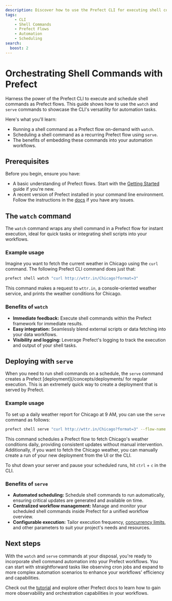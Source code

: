 ```yaml
---
description: Discover how to use the Prefect CLI for executing shell commands as flows.
tags:
    - CLI
    - Shell Commands
    - Prefect Flows
    - Automation
    - Scheduling
search:
  boost: 2
---
```


# Orchestrating Shell Commands with Prefect
Harness the power of the Prefect CLI to execute and schedule shell commands as Prefect flows. This guide shows how to use the `watch` and `serve` commands to showcase the CLI's versatility for automation tasks.

Here's what you'll learn:

- Running a shell command as a Prefect flow on-demand with `watch`.
- Scheduling a shell command as a recurring Prefect flow using `serve`.
- The benefits of embedding these commands into your automation workflows.

## Prerequisites
Before you begin, ensure you have:

- A basic understanding of Prefect flows. Start with the [Getting Started](/getting-started/quickstart/) guide if you're new.
- A recent version of Prefect installed in your command line environment. Follow the instructions in the [docs](/getting-started/installation/) if you have any issues.

## The `watch` command
The `watch` command wraps any shell command in a Prefect flow for instant execution, ideal for quick tasks or integrating shell scripts into your workflows.

### Example usage
Imagine you want to fetch the current weather in Chicago using the `curl` command. The following Prefect CLI command does just that:

```bash
prefect shell watch "curl http://wttr.in/Chicago?format=3"
```

This command makes a request to `wttr.in`, a console-oriented weather service, and prints the weather conditions for Chicago.

### Benefits of `watch`
- **Immediate feedback:** Execute shell commands  within the Prefect framework for immediate results.
- **Easy integration:** Seamlessly blend external scripts or data fetching into your data workflows.
- **Visibility and logging:** Leverage Prefect's logging to track the execution and output of your shell tasks.

## Deploying with `serve`
When you need to run shell commands on a schedule, the `serve` command creates a Prefect [deployment](/concepts/deployments/ for regular execution. This is an extremely quick way to create a deployment that is served by Prefect.

### Example usage
To set up a daily weather report for Chicago at 9 AM, you can use the `serve` command as follows:

```bash
prefect shell serve "curl http://wttr.in/Chicago?format=3" --flow-name "Daily Chicago Weather Report" --cron-schedule "0 9 * * *" --deployment-name "Chicago Weather"
```

This command schedules a Prefect flow to fetch Chicago's weather conditions daily, providing consistent updates without manual intervention. Additionally, if you want to fetch the Chicago weather, you can manually create a run of your new deployment from the UI or the CLI.

To shut down your server and pause your scheduled runs, hit `ctrl` + `c` in the CLI.

### Benefits of `serve`
- **Automated scheduling:** Schedule shell commands to run automatically, ensuring critical updates are generated and available on time.
- **Centralized workflow management:** Manage and monitor your scheduled shell commands inside Prefect for a unified workflow overview.
- **Configurable execution:** Tailor execution frequency, [concurrency limits](/guides/global-concurrency-limits/), and other parameters to suit your project's needs and resources.

## Next steps
With the `watch` and `serve` commands at your disposal, you're ready to incorporate shell command automation into your Prefect workflows. You can start with straightforward tasks like observing cron jobs and expand to more complex automation scenarios to enhance your workflows' efficiency and capabilities.

Check out the [tutorial](/tutorial/) and explore other Prefect docs to learn how to gain more observability and orchestration capabilities in your workflows. 
